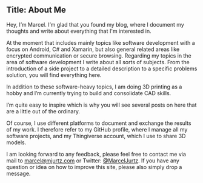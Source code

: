 Title: About Me
---

Hey, I’m Marcel. I’m glad that you found my blog, where I document my thoughts and write about everything that I'm interested in.

At the moment that includes mainly topics like software development with a focus on Android, C# and Xamarin, but also general related areas like encrypted communication or secure browsing. Regarding my topics in the area of software development I write about all sorts of subjects. From the introduction of a side project to a detailed description to a specific problems solution, you will find everything here.

In addition to these software-heavy topics, I am doing 3D printing as a hobby and I’m currently trying to build and consolidate CAD skills.

I’m quite easy to inspire which is why you will see several posts on here that are a little out of the ordinary.

Of course, I use different platforms to document and exchange the results of my work. I therefore refer to my GitHub profile, where I manage all my software projects, and my Thingiverse account, which I use to share 3D models.

I am looking forward to any feedback, please feel free to contact me via mail to marcel@mjurtz.com or Twitter: [@MarcelJurtz](https://twitter.com/MarcelJurtz). If you have any question or idea on how to improve this site, please also simply drop a message.